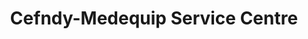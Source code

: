 ---
title: "Cefndy-Medequip Service Centre"
url: /newport/cefndy-medequip-service-centre/
shop: Sanitätshaus
---